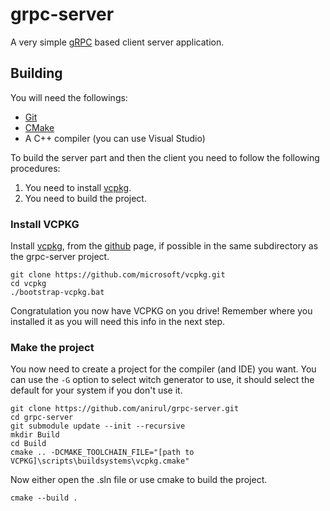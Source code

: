 # grpc-server

A very simple [gRPC](https://grpc.io) based client server application.

## Building

You will need the followings:

- [Git](https://git-scm.com/)
- [CMake](https://cmake.org/)
- A C++ compiler (you can use Visual Studio)

To build the server part and then the client you need to follow the following procedures:

1. You need to install [vcpkg](https://vcpkg.io/en/).
2. You need to build the project.

### Install VCPKG

Install [vcpkg](https://vcpkg.io/en/), from the [github](https://github.com/microsoft/vcpkg) page, if possible in the same subdirectory as the grpc-server project.

```pwsh
git clone https://github.com/microsoft/vcpkg.git
cd vcpkg
./bootstrap-vcpkg.bat
```

Congratulation you now have VCPKG on you drive! Remember where you installed it as you will need this info in the next step.

### Make the project

You now need to create a project for the compiler (and IDE) you want. You can use the `-G` option to select witch generator to use, it should select the default for your system if you don't use it.

```pwsh
git clone https://github.com/anirul/grpc-server.git
cd grpc-server
git submodule update --init --recursive
mkdir Build
cd Build
cmake .. -DCMAKE_TOOLCHAIN_FILE="[path to VCPKG]\scripts\buildsystems\vcpkg.cmake"
```

Now either open the .sln file or use cmake to build the project.

```pwsh
cmake --build .
```
